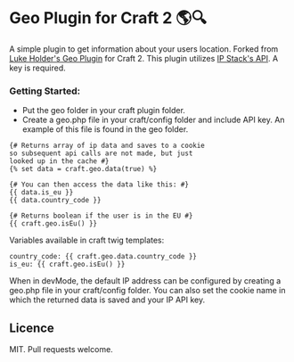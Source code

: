 # Geo Plugin for Craft 2 🌎🔍

A simple plugin to get information about your users location. Forked from [Luke Holder's Geo Plugin](https://github.com/lukeholder/craft-geo) for Craft 2. This plugin utilizes [IP Stack's API](https://ipstack.com/). A key is required.

### Getting Started:

- Put the geo folder in your craft plugin folder.
- Create a geo.php file in your craft/config folder and include API key. An example of this file is found in the geo folder.



```twig
{# Returns array of ip data and saves to a cookie
so subsequent api calls are not made, but just 
looked up in the cache #}
{% set data = craft.geo.data(true) %}

{# You can then access the data like this: #}
{{ data.is_eu }}
{{ data.country_code }}

{# Returns boolean if the user is in the EU #}
{{ craft.geo.isEu() }}
```

Variables available in craft twig templates:
```twig
country_code: {{ craft.geo.data.country_code }}
is_eu: {{ craft.geo.isEu() }}
```


When in devMode, the default IP address can be configured by creating a geo.php file in your craft/config folder. You can also set the cookie name in which the returned data is saved and your IP API key.

## Licence

MIT.
Pull requests welcome.